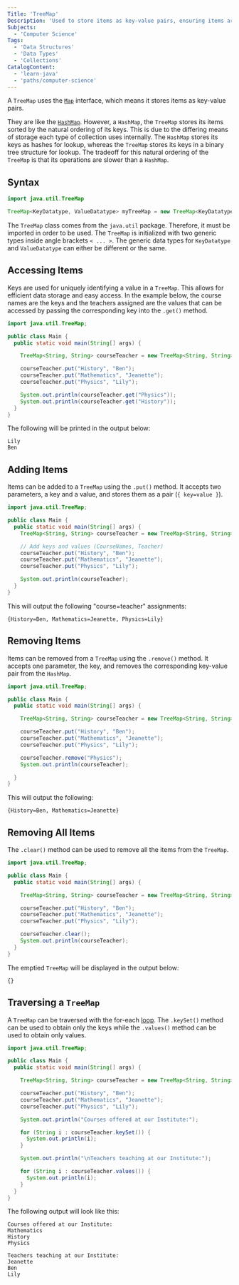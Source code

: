 ```yaml
---
Title: 'TreeMap'
Description: 'Used to store items as key-value pairs, ensuring items are sorted in a natural key order. The keys and values can be either the same or of different types.'
Subjects:
  - 'Computer Science'
Tags:
  - 'Data Structures'
  - 'Data Types'
  - 'Collections'
CatalogContent:
  - 'learn-java'
  - 'paths/computer-science'
---
```


A `TreeMap` uses the [`Map`](https://www.codecademy.com/resources/docs/java/Map) interface, which means it stores items as key-value pairs.

They are like the [`HashMap`](https://www.codecademy.com/resources/docs/java/hashmap). However, a `HashMap`, the `TreeMap` stores its items sorted by the natural ordering of its keys. This is due to the differing means of storage each type of collection uses internally. The `HashMap` stores its keys as hashes for lookup, whereas the `TreeMap` stores its keys in a binary tree structure for lookup. The tradeoff for this natural ordering of the `TreeMap` is that its operations are slower than a `HashMap`.

## Syntax

```java
import java.util.TreeMap

TreeMap<KeyDatatype, ValueDatatype> myTreeMap = new TreeMap<KeyDatatype, ValueDatatype>();
```

The `TreeMap` class comes from the `java.util` package. Therefore, it must be imported in order to be used. The `TreeMap` is initialized with two generic types inside angle brackets `< ... >`. The generic data types for `KeyDatatype` and `ValueDatatype` can either be different or the same.

## Accessing Items

Keys are used for uniquely identifying a value in a `TreeMap`. This allows for efficient data storage and easy access. In the example below, the course names are the keys and the teachers assigned are the values that can be accessed by passing the corresponding key into the `.get()` method.

```java
import java.util.TreeMap;

public class Main {
  public static void main(String[] args) {

    TreeMap<String, String> courseTeacher = new TreeMap<String, String>();

    courseTeacher.put("History", "Ben");
    courseTeacher.put("Mathematics", "Jeanette");
    courseTeacher.put("Physics", "Lily");

    System.out.println(courseTeacher.get("Physics"));
    System.out.println(courseTeacher.get("History"));
  }
}
```

The following will be printed in the output below:

```shell
Lily
Ben
```

## Adding Items

Items can be added to a `TreeMap` using the `.put()` method. It accepts two parameters, a key and a value, and stores them as a pair (`{ key=value }`).

```java
import java.util.TreeMap;

public class Main {
  public static void main(String[] args) {
    TreeMap<String, String> courseTeacher = new TreeMap<String, String>();

    // Add keys and values (CourseNames, Teacher)
    courseTeacher.put("History", "Ben");
    courseTeacher.put("Mathematics", "Jeanette");
    courseTeacher.put("Physics", "Lily");

    System.out.println(courseTeacher);
  }
}
```

This will output the following "course=teacher" assignments:

```shell
{History=Ben, Mathematics=Jeanette, Physics=Lily}
```

## Removing Items

Items can be removed from a `TreeMap` using the `.remove()` method. It accepts one parameter, the key, and removes the corresponding key-value pair from the `HashMap`.

```java
import java.util.TreeMap;

public class Main {
  public static void main(String[] args) {

    TreeMap<String, String> courseTeacher = new TreeMap<String, String>();

    courseTeacher.put("History", "Ben");
    courseTeacher.put("Mathematics", "Jeanette");
    courseTeacher.put("Physics", "Lily");

    courseTeacher.remove("Physics");
    System.out.println(courseTeacher);

  }
}
```

This will output the following:

```shell
{History=Ben, Mathematics=Jeanette}
```

## Removing All Items

The `.clear()` method can be used to remove all the items from the `TreeMap`.

```java
import java.util.TreeMap;

public class Main {
  public static void main(String[] args) {

    TreeMap<String, String> courseTeacher = new TreeMap<String, String>();

    courseTeacher.put("History", "Ben");
    courseTeacher.put("Mathematics", "Jeanette");
    courseTeacher.put("Physics", "Lily");

    courseTeacher.clear();
    System.out.println(courseTeacher);
  }
}
```

The emptied `TreeMap` will be displayed in the output below:

```shell
{}
```

## Traversing a `TreeMap`

A `TreeMap` can be traversed with the for-each [loop](https://www.codecademy.com/resources/docs/java/loops). The `.keySet()` method can be used to obtain only the keys while the `.values()` method can be used to obtain only values.

```java
import java.util.TreeMap;

public class Main {
  public static void main(String[] args) {

    TreeMap<String, String> courseTeacher = new TreeMap<String, String>();

    courseTeacher.put("History", "Ben");
    courseTeacher.put("Mathematics", "Jeanette");
    courseTeacher.put("Physics", "Lily");

    System.out.println("Courses offered at our Institute:");

    for (String i : courseTeacher.keySet()) {
      System.out.println(i);
    }

    System.out.println("\nTeachers teaching at our Institute:");

    for (String i : courseTeacher.values()) {
      System.out.println(i);
    }
  }
}
```

The following output will look like this:

```shell
Courses offered at our Institute:
Mathematics
History
Physics

Teachers teaching at our Institute:
Jeanette
Ben
Lily
```
